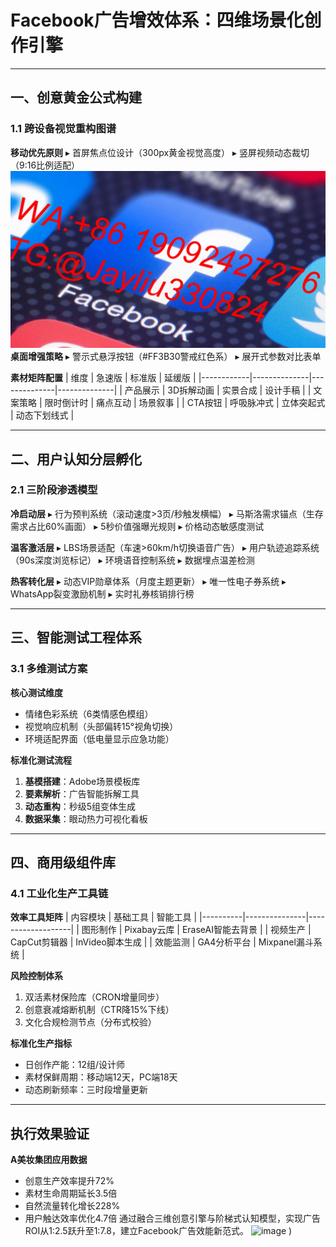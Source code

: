 
# Facebook广告增效体系：四维场景化创作引擎

---

## 一、创意黄金公式构建
### 1.1 跨设备视觉重构图谱
**移动优先原则**
▸ 首屏焦点位设计（300px黄金视觉高度）
▸ 竖屏视频动态裁切（9:16比例适配）
![替代文字](248c49da0ff883f42fa4bc588e818e66.jpg)
**桌面增强策略**
▸ 警示式悬浮按钮（#FF3B30警戒红色系）
▸ 展开式参数对比表单

**素材矩阵配置**
| 维度       | 急速版       | 标准版       | 延缓版       |
|------------|--------------|--------------|--------------|
| 产品展示   | 3D拆解动画   | 实景合成     | 设计手稿     |
| 文案策略   | 限时倒计时   | 痛点互动     | 场景叙事     |
| CTA按钮   | 呼吸脉冲式   | 立体突起式   | 动态下划线式 |

---

## 二、用户认知分层孵化
### 2.1 三阶段渗透模型
**冷启动层**
▸ 行为预判系统（滚动速度>3页/秒触发横幅）
▸ 马斯洛需求锚点（生存需求占比60%画面）
▸ 5秒价值强曝光规则
▸ 价格动态敏感度测试

**温客激活层**
▸ LBS场景适配（车速>60km/h切换语音广告）
▸ 用户轨迹追踪系统（90s深度浏览标记）
▸ 环境语音控制系统
▸ 数据埋点温差检测

**热客转化层**
▸ 动态VIP勋章体系（月度主题更新）
▸ 唯一性电子券系统
▸ WhatsApp裂变激励机制
▸ 实时礼券核销排行榜

---

## 三、智能测试工程体系
### 3.1 多维测试方案
**核心测试维度**
- 情绪色彩系统（6类情感色模组）
- 视觉响应机制（头部偏转15°视角切换）
- 环境适配界面（低电量显示应急功能）

**标准化测试流程**
1. **基模搭建**：Adobe场景模板库
2. **要素解析**：广告智能拆解工具
3. **动态重构**：秒级5组变体生成
4. **数据采集**：眼动热力可视化看板

---

## 四、商用级组件库
### 4.1 工业化生产工具链
**效率工具矩阵**
| 内容模块 | 基础工具      | 智能工具          |
|----------|---------------|-------------------|
| 图形制作 | Pixabay云库   | EraseAI智能去背景 |
| 视频生产 | CapCut剪辑器  | InVideo脚本生成   |
| 效能监测 | GA4分析平台  | Mixpanel漏斗系统  |

**风险控制体系**
1. 双活素材保险库（CRON增量同步）
2. 创意衰减熔断机制（CTR降15%下线）
3. 文化合规检测节点（分布式校验）

**标准化生产指标**
- 日创作产能：12组/设计师
- 素材保鲜周期：移动端12天，PC端18天
- 动态刷新频率：三时段增量更新

---

## 执行效果验证
**A美妆集团应用数据**
- 创意生产效率提升72%
- 素材生命周期延长3.5倍
- 自然流量转化增长228%
- 用户触达效率优化4.7倍
通过融合三维创意引擎与阶梯式认知模型，实现广告ROI从1:2.5跃升至1:7.8，建立Facebook广告效能新范式。
![image](https://github.com/user-attachments/assets/f56065c9-e31b-4b8d-9272-cf356386580f)
)
```
